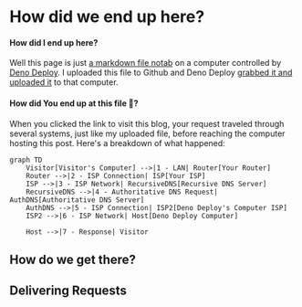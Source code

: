 # How did we end up here?

#### How did I end up here?
Well this page is just [a markdown file notab](https://burst.deno.dev/partials/blog/Build_Your_Own_Website#dynamic-routing) on a computer controlled by [Deno Deploy](https://deno.com/deploy). I uploaded this file to Github and Deno Deploy [grabbed it and uploaded it](https://github.com/ali-layken/BurstUI/blob/main/.github/workflows/deploy.yml) to that computer.

#### How did You end up at this file :page_facing_up:?
When you clicked the link to visit this blog, your request traveled through several systems, just like my uploaded file, before reaching the computer hosting this post. Here's a breakdown of what happened:

```mermaid
graph TD
    Visitor[Visitor's Computer] -->|1 - LAN| Router[Your Router]
    Router -->|2 - ISP Connection| ISP[Your ISP]
    ISP -->|3 - ISP Network| RecursiveDNS[Recursive DNS Server]
    RecursiveDNS -->|4 - Authoritative DNS Request| AuthDNS[Authoritative DNS Server]
    AuthDNS -->|5 - ISP Connection| ISP2[Deno Deploy's Computer ISP]
    ISP2 -->|6 - ISP Network| Host[Deno Deploy Computer]

    Host -->|7 - Response| Visitor
```

## How do we get there?

## Delivering Requests
